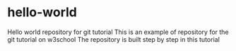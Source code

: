 # hello-world
Hello world repository for git tutorial
This is an example of repository for the git tutorial on w3school
The repository is built step by step in this tutorial